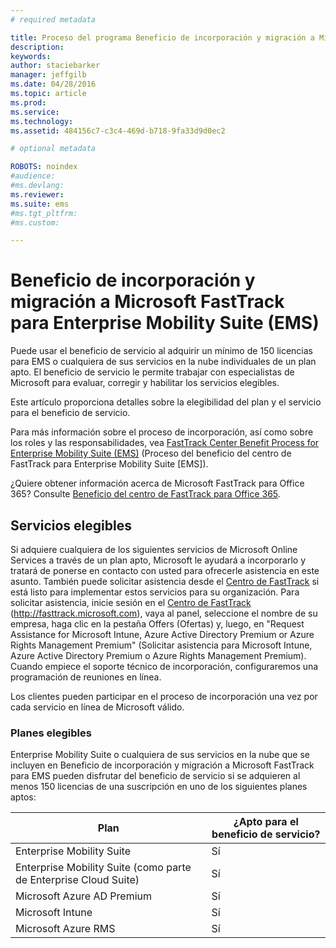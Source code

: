 ```yaml
---
# required metadata

title: Proceso del programa Beneficio de incorporación y migración a Microsoft FastTrack para Enterprise Mobility Suite (EMS)
description:
keywords:
author: staciebarker
manager: jeffgilb
ms.date: 04/28/2016
ms.topic: article
ms.prod:
ms.service:
ms.technology:
ms.assetid: 484156c7-c3c4-469d-b718-9fa33d9d0ec2

# optional metadata

ROBOTS: noindex
#audience:
#ms.devlang:
ms.reviewer: 
ms.suite: ems
#ms.tgt_pltfrm:
#ms.custom:

---
```


# Beneficio de incorporación y migración a Microsoft FastTrack para Enterprise Mobility Suite (EMS)
Puede usar el beneficio de servicio al adquirir un mínimo de 150 licencias para EMS o cualquiera de sus servicios en la nube individuales de un plan apto. El beneficio de servicio le permite trabajar con especialistas de Microsoft para evaluar, corregir y habilitar los servicios elegibles.

Este artículo proporciona detalles sobre la elegibilidad del plan y el servicio para el beneficio de servicio.

Para más información sobre el proceso de incorporación, así como sobre los roles y las responsabilidades, vea [FastTrack Center Benefit Process for Enterprise Mobility Suite (EMS)](fasttrack-center-benefit-process-for-enterprise-mobility-suite-ems.md) (Proceso del beneficio del centro de FastTrack para Enterprise Mobility Suite [EMS]).

¿Quiere obtener información acerca de Microsoft FastTrack para Office 365? Consulte [Beneficio del centro de FastTrack para Office 365](https://technet.microsoft.com/library/office-365-onboarding-benefit.aspx).

## Servicios elegibles
Si adquiere cualquiera de los siguientes servicios de Microsoft Online Services a través de un plan apto, Microsoft le ayudará a incorporarlo y tratará de ponerse en contacto con usted para ofrecerle asistencia en este asunto. También puede solicitar asistencia desde el [Centro de FastTrack](http://fasttrack.microsoft.com/) si está listo para implementar estos servicios para su organización. Para solicitar asistencia, inicie sesión en el [Centro de FastTrack](http://fasttrack.microsoft.com/) (http://fasttrack.microsoft.com), vaya al panel, seleccione el nombre de su empresa, haga clic en la pestaña Offers (Ofertas) y, luego, en "Request Assistance for Microsoft Intune, Azure Active Directory Premium or Azure Rights Management Premium" (Solicitar asistencia para Microsoft Intune, Azure Active Directory Premium o Azure Rights Management Premium). Cuando empiece el soporte técnico de incorporación, configuraremos una programación de reuniones en línea.

Los clientes pueden participar en el proceso de incorporación una vez por cada servicio en línea de Microsoft válido.

### Planes elegibles
Enterprise Mobility Suite o cualquiera de sus servicios en la nube que se incluyen en Beneficio de incorporación y migración a Microsoft FastTrack para EMS pueden disfrutar del beneficio de servicio si se adquieren al menos 150 licencias de una suscripción en uno de los siguientes planes aptos:

|Plan|¿Apto para el beneficio de servicio?|
|--------|-------------------------------------|
|Enterprise Mobility Suite|Sí|
|Enterprise Mobility Suite (como parte de Enterprise Cloud Suite)|Sí|
|Microsoft Azure AD Premium|Sí|
|Microsoft Intune|Sí|
|Microsoft Azure RMS|Sí|


<!--HONumber=Jun16_HO1-->


